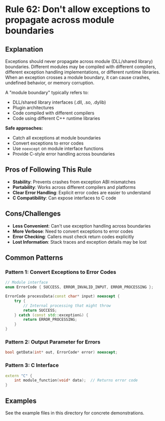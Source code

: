 # Rule 62: Don't allow exceptions to propagate across module boundaries

## Explanation
Exceptions should never propagate across module (DLL/shared library) boundaries. Different modules may be compiled with different compilers, different exception handling implementations, or different runtime libraries. When an exception crosses a module boundary, it can cause crashes, undefined behavior, or memory corruption.

A "module boundary" typically refers to:
- DLL/shared library interfaces (.dll, .so, .dylib)
- Plugin architectures
- Code compiled with different compilers
- Code using different C++ runtime libraries

**Safe approaches:**
- Catch all exceptions at module boundaries
- Convert exceptions to error codes
- Use `noexcept` on module interface functions
- Provide C-style error handling across boundaries

## Pros of Following This Rule
- **Stability**: Prevents crashes from exception ABI mismatches
- **Portability**: Works across different compilers and platforms
- **Clear Error Handling**: Explicit error codes are easier to understand
- **C Compatibility**: Can expose interfaces to C code

## Cons/Challenges
- **Less Convenient**: Can't use exception handling across boundaries
- **More Verbose**: Need to convert exceptions to error codes
- **Error Checking**: Callers must check return codes explicitly
- **Lost Information**: Stack traces and exception details may be lost

## Common Patterns

### Pattern 1: Convert Exceptions to Error Codes
```cpp
// Module interface
enum ErrorCode { SUCCESS, ERROR_INVALID_INPUT, ERROR_PROCESSING };

ErrorCode processData(const char* input) noexcept {
    try {
        // Internal processing that might throw
        return SUCCESS;
    } catch (const std::exception&) {
        return ERROR_PROCESSING;
    }
}
```

### Pattern 2: Output Parameter for Errors
```cpp
bool getData(int* out, ErrorCode* error) noexcept;
```

### Pattern 3: C Interface
```cpp
extern "C" {
    int module_function(void* data);  // Returns error code
}
```

## Examples
See the example files in this directory for concrete demonstrations.
